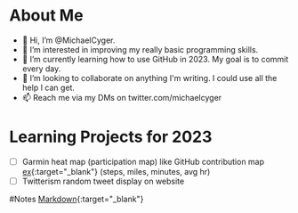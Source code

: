 # About Me
- 👋 Hi, I’m @MichaelCyger.
- 👀 I’m interested in improving my really basic programming skills.
- 🌱 I’m currently learning how to use GitHub in 2023. My goal is to commit every day.
- 💞️ I’m looking to collaborate on anything I'm writing. I could use all the help I can get.
- 📫 Reach me via my DMs on twitter.com/michaelcyger

# Learning Projects for 2023
- [ ] Garmin heat map (participation map) like GitHub contribution map [ex](https://twitter.com/tdinh_me/status/1609428874756247558){:target="_blank"} (steps, miles, minutes, avg hr)
- [ ] Twitterism random tweet display on website

#Notes
[Markdown](https://www.markdownguide.org/cheat-sheet/){:target="_blank"}
